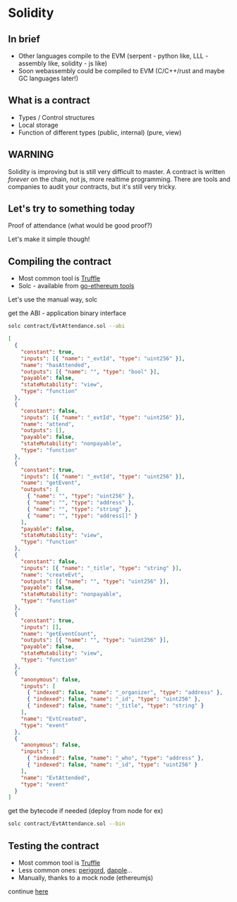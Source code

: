 # Solidity

## In brief

* Other languages compile to the EVM (serpent - python like, LLL - assembly like, solidity - js like)
* Soon webassembly could be compiled to EVM (C/C++/rust and maybe GC languages later!)

## What is a contract

* Types / Control structures
* Local storage
* Function of different types (public, internal) (pure, view)

## WARNING

Solidity is improving but is still very difficult to master.
A contract is written _forever_ on the chain, not js, more realtime programming.
There are tools and companies to audit your contracts, but it's still very tricky.

## Let's try to something today

Proof of attendance (what would be good proof?)

Let's make it simple though!

## Compiling the contract

* Most common tool is [Truffle](http://truffleframework.com/)
* Solc - available from [go-ethereum tools](https://github.com/ethereum/go-ethereum)

Let's use the manual way, solc

get the ABI - application binary interface

```bash
solc contract/EvtAttendance.sol --abi
```

```json
[
  {
    "constant": true,
    "inputs": [{ "name": "_evtId", "type": "uint256" }],
    "name": "hasAttended",
    "outputs": [{ "name": "", "type": "bool" }],
    "payable": false,
    "stateMutability": "view",
    "type": "function"
  },
  {
    "constant": false,
    "inputs": [{ "name": "_evtId", "type": "uint256" }],
    "name": "attend",
    "outputs": [],
    "payable": false,
    "stateMutability": "nonpayable",
    "type": "function"
  },
  {
    "constant": true,
    "inputs": [{ "name": "_evtId", "type": "uint256" }],
    "name": "getEvent",
    "outputs": [
      { "name": "", "type": "uint256" },
      { "name": "", "type": "address" },
      { "name": "", "type": "string" },
      { "name": "", "type": "address[]" }
    ],
    "payable": false,
    "stateMutability": "view",
    "type": "function"
  },
  {
    "constant": false,
    "inputs": [{ "name": "_title", "type": "string" }],
    "name": "createEvt",
    "outputs": [{ "name": "", "type": "uint256" }],
    "payable": false,
    "stateMutability": "nonpayable",
    "type": "function"
  },
  {
    "constant": true,
    "inputs": [],
    "name": "getEventCount",
    "outputs": [{ "name": "", "type": "uint256" }],
    "payable": false,
    "stateMutability": "view",
    "type": "function"
  },
  {
    "anonymous": false,
    "inputs": [
      { "indexed": false, "name": "_organizer", "type": "address" },
      { "indexed": false, "name": "_id", "type": "uint256" },
      { "indexed": false, "name": "_title", "type": "string" }
    ],
    "name": "EvtCreated",
    "type": "event"
  },
  {
    "anonymous": false,
    "inputs": [
      { "indexed": false, "name": "_who", "type": "address" },
      { "indexed": false, "name": "_id", "type": "uint256" }
    ],
    "name": "EvtAttended",
    "type": "event"
  }
]
```

get the bytecode if needed (deploy from node for ex)

```bash
solc contract/EvtAttendance.sol --bin
```

## Testing the contract

* Most common tool is [Truffle](http://truffleframework.com/)
* Less common ones: [perigord](https://github.com/polyswarm/perigord), [dapple](https://dapp.readthedocs.io/en/latest/)...
* Manually, thanks to a mock node (ethereumjs)

continue [here](./tree/master/05_interacting_with_contracts/README.md)